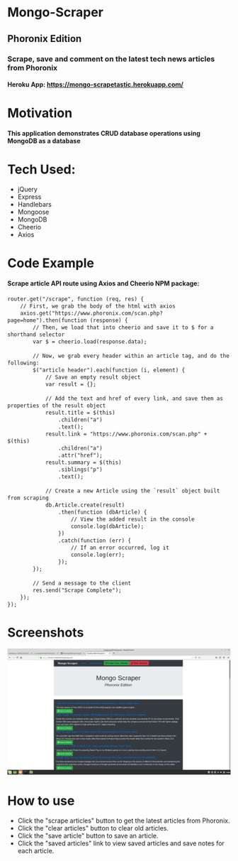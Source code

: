 # Mongo-Scraper
## Phoronix Edition

### Scrape, save and comment on the latest tech news articles from Phoronix
#### Heroku App: https://mongo-scrapetastic.herokuapp.com/

# Motivation

#### This application demonstrates CRUD database operations using MongoDB as a database

# Tech Used:

* jQuery
* Express
* Handlebars
* Mongoose
* MongoDB
* Cheerio
* Axios

# Code Example

#### Scrape article API route using Axios and Cheerio NPM package:

```
router.get("/scrape", function (req, res) {
    // First, we grab the body of the html with axios
    axios.get("https://www.phoronix.com/scan.php?page=home").then(function (response) {
        // Then, we load that into cheerio and save it to $ for a shorthand selector
        var $ = cheerio.load(response.data);

        // Now, we grab every header within an article tag, and do the following:
        $("article header").each(function (i, element) {
            // Save an empty result object
            var result = {};

            // Add the text and href of every link, and save them as properties of the result object
            result.title = $(this)
                .children("a")
                .text();
            result.link = "https://www.phoronix.com/scan.php" + $(this)
                .children("a")
                .attr("href");
            result.summary = $(this)
                .siblings("p")
                .text();

            // Create a new Article using the `result` object built from scraping
            db.Article.create(result)
                .then(function (dbArticle) {
                    // View the added result in the console
                    console.log(dbArticle);
                })
                .catch(function (err) {
                    // If an error occurred, log it
                    console.log(err);
                });
        });

        // Send a message to the client
        res.send("Scrape Complete");
    });
});
```

# Screenshots

![Home Page](/public/assets/images/mongoscraper1.png)

# How to use

* Click the "scrape articles" button to get the latest articles from Phoronix.
* Click the "clear articles" button to clear old articles.
* Click the "save article" button to save an article.
* Click the "saved articles" link to view saved articles and save notes for each article.
